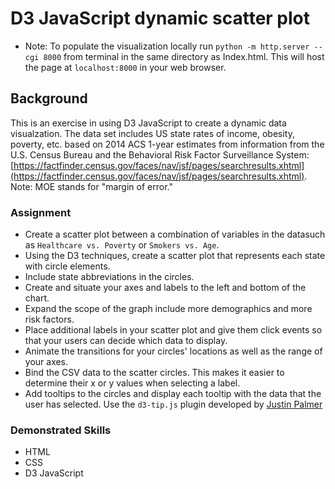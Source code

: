 # D3 JavaScript dynamic scatter plot

* Note: To populate the visualization locally run `python -m http.server --cgi 8000` from terminal in the same directory as Index.html. This will host the page at `localhost:8000` in your web browser.

## Background
This is an exercise in using D3 JavaScript to create a dynamic data visualzation. The data set includes US state rates of income, obesity, poverty, etc. based on 2014 ACS 1-year estimates from information from the U.S. Census Bureau and the Behavioral Risk Factor Surveillance System: [https://factfinder.census.gov/faces/nav/jsf/pages/searchresults.xhtml](https://factfinder.census.gov/faces/nav/jsf/pages/searchresults.xhtml). Note: MOE stands for "margin of error."

### Assignment
* Create a scatter plot between a combination of variables in the datasuch as `Healthcare vs. Poverty` or `Smokers vs. Age`.
* Using the D3 techniques, create a scatter plot that represents each state with circle elements. 
* Include state abbreviations in the circles. 
* Create and situate your axes and labels to the left and bottom of the chart.
* Expand the scope of the graph include more demographics and more risk factors. 
* Place additional labels in your scatter plot and give them click events so that your users can decide which data to display. 
* Animate the transitions for your circles' locations as well as the range of your axes.
* Bind the CSV data to the scatter circles. This makes it easier to determine their x or y values when selecting a label.
* Add tooltips to the circles and display each tooltip with the data that the user has selected. Use the `d3-tip.js` plugin developed by [Justin Palmer](https://github.com/Caged)

### Demonstrated Skills
* HTML
* CSS
* D3 JavaScript
